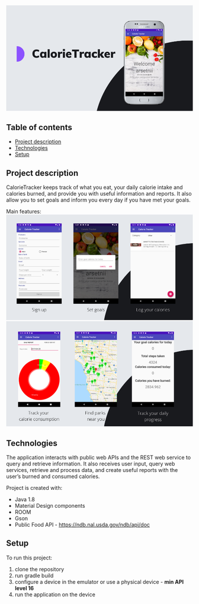 ![Image](https://github.com/ZakharA/CalorieTracker/blob/master/calorieTrackerAd.png)

## Table of contents
* [Project description](#project-description)
* [Technologies](#technologies)
* [Setup](#google-play)

## Project description
CalorieTracker keeps track of what you eat, your daily calorie intake and calories burned, and provide you with useful
information and reports. It also allow you to set goals and inform you every day if you have met your goals.

Main features:
![Image](https://github.com/ZakharA/CalorieTracker/blob/master/features1.png)
![Image](https://github.com/ZakharA/CalorieTracker/blob/master/features2.png)

## Technologies
The application interacts with public web APIs and the REST web service to query and retrieve information. 
It also receives user input, query web services, retrieve and process data, and create useful reports with the user’s burned and consumed calories.

Project is created with:
 * Java 1.8
 * Material Design components
 * ROOM
 * Gson
 * Public Food API - https://ndb.nal.usda.gov/ndb/api/doc
 
 
 
## Setup
To run this project:
1. clone the repository
2. run gradle build
3. configure a device in the emulator or use a physical device - **min API level 16**
4. run the application on the device
